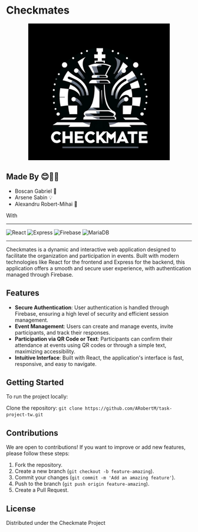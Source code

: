# Checkmates

<p align="center">
  <img src="/frontend/checkmate-tw/public/logo_checkmate.png" alt="Logo Checkmate">
</p>

## Made By 😊👨‍💻

- Boscan Gabriel 🚀
- Arsene Sabin 💡
- Alexandru Robert-Mihai 🌟

With
<hr

![React](https://img.shields.io/badge/React-20232A?style=for-the-badge&logo=react) ![Express](https://img.shields.io/badge/Express-000000?style=for-the-badge&logo=express) ![Firebase](https://img.shields.io/badge/Firebase-039BE5?style=for-the-badge&logo=Firebase&logoColor=white)  ![MariaDB](https://camo.githubusercontent.com/5c675f5452920ec5d27c151c9c8da848754ebf1064226745c55b07bead76223c/68747470733a2f2f696d672e736869656c64732e696f2f62616467652f4d6172696144422d3030333534353f7374796c653d666f722d7468652d6261646765266c6f676f3d6d617269616462266c6f676f436f6c6f723d7768697465)

<hr>

Checkmates is a dynamic and interactive web application designed to facilitate the organization and participation in events. Built with modern technologies like React for the frontend and Express for the backend, this application offers a smooth and secure user experience, with authentication managed through Firebase.



## Features

- **Secure Authentication**: User authentication is handled through Firebase, ensuring a high level of security and efficient session management.
- **Event Management**: Users can create and manage events, invite participants, and track their responses.
- **Participation via QR Code or Text**: Participants can confirm their attendance at events using QR codes or through a simple text, maximizing accessibility.
- **Intuitive Interface**: Built with React, the application's interface is fast, responsive, and easy to navigate.

## Getting Started

To run the project locally:

Clone the repository:
`git clone https://github.com/ARobertM/task-project-tw.git`

## Contributions

We are open to contributions! If you want to improve or add new features, please follow these steps:

1. Fork the repository.
2. Create a new branch (`git checkout -b feature-amazing`).
3. Commit your changes (`git commit -m 'Add an amazing feature'`).
4. Push to the branch (`git push origin feature-amazing`).
5. Create a Pull Request.

## License

Distributed under the Checkmate Project


